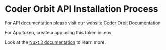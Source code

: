 # Coder Orbit API Installation Process
For API documentation please visit our website [Coder Orbit Documentation](https://coderorbit.com)

For App token, create a app using this token in .env

Look at the [Nuxt 3 documentation](https://nuxt.com/docs/getting-started/introduction) to learn more.
